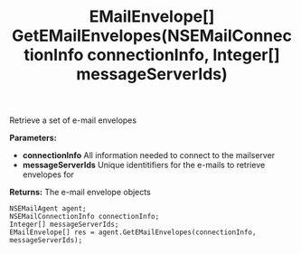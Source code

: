 ﻿---
uid: crmscript_ref_NSEMailAgent_GetEMailEnvelopes
title: EMailEnvelope[] GetEMailEnvelopes(NSEMailConnectionInfo connectionInfo, Integer[] messageServerIds)
intellisense: NSEMailAgent.GetEMailEnvelopes
keywords: NSEMailAgent, GetEMailEnvelopes
so.topic: reference
---

Retrieve a set of e-mail envelopes

**Parameters:**
 - **connectionInfo** All information needed to connect to the mailserver
 - **messageServerIds** Unique identitifiers for the e-mails to retrieve envelopes for

**Returns:** The e-mail envelope objects

```crmscript
NSEMailAgent agent;
NSEMailConnectionInfo connectionInfo;
Integer[] messageServerIds;
EMailEnvelope[] res = agent.GetEMailEnvelopes(connectionInfo, messageServerIds);
```

